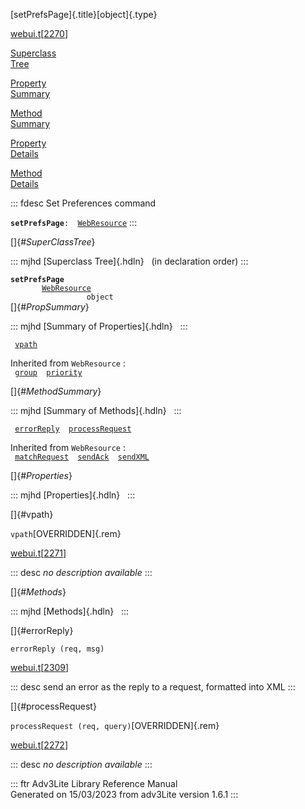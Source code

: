 [setPrefsPage]{.title}[object]{.type}

[webui.t](../file/webui.t.html)\[[2270](../source/webui.t.html#2270)\]

[Superclass\
Tree](#_SuperClassTree_)

[Property\
Summary](#_PropSummary_)

[Method\
Summary](#_MethodSummary_)

[Property\
Details](#_Properties_)

[Method\
Details](#_Methods_)

::: fdesc
Set Preferences command

**`setPrefsPage`**` :   `[`WebResource`](../object/WebResource.html)
:::

[]{#_SuperClassTree_}

::: mjhd
[Superclass Tree]{.hdln}   (in declaration order)
:::

**`setPrefsPage`**\
`         `[`WebResource`](../object/WebResource.html)\
`                 object`\
[]{#_PropSummary_}

::: mjhd
[Summary of Properties]{.hdln}  
:::

` `[`vpath`](#vpath)`  `

Inherited from `WebResource` :\
` `[`group`](../object/WebResource.html#group)`  `[`priority`](../object/WebResource.html#priority)`  `

[]{#_MethodSummary_}

::: mjhd
[Summary of Methods]{.hdln}  
:::

` `[`errorReply`](#errorReply)`  `[`processRequest`](#processRequest)`  `

Inherited from `WebResource` :\
` `[`matchRequest`](../object/WebResource.html#matchRequest)`  `[`sendAck`](../object/WebResource.html#sendAck)`  `[`sendXML`](../object/WebResource.html#sendXML)`  `

[]{#_Properties_}

::: mjhd
[Properties]{.hdln}  
:::

[]{#vpath}

`vpath`[OVERRIDDEN]{.rem}

[webui.t](../file/webui.t.html)\[[2271](../source/webui.t.html#2271)\]

::: desc
*no description available*
:::

[]{#_Methods_}

::: mjhd
[Methods]{.hdln}  
:::

[]{#errorReply}

`errorReply (req, msg)`

[webui.t](../file/webui.t.html)\[[2309](../source/webui.t.html#2309)\]

::: desc
send an error as the reply to a request, formatted into XML
:::

[]{#processRequest}

`processRequest (req, query)`[OVERRIDDEN]{.rem}

[webui.t](../file/webui.t.html)\[[2272](../source/webui.t.html#2272)\]

::: desc
*no description available*
:::

::: ftr
Adv3Lite Library Reference Manual\
Generated on 15/03/2023 from adv3Lite version 1.6.1
:::
